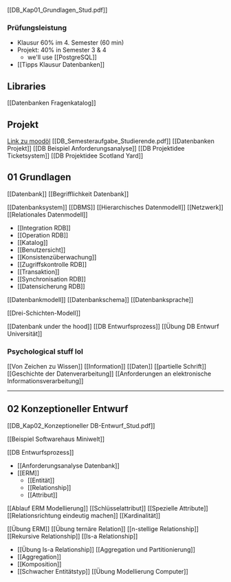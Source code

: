[[DB_Kap01_Grundlagen_Stud.pdf]]

### Prüfungsleistung
- Klausur 60% im 4. Semester (60 min)
- Projekt: 40% in Semester 3 & 4 
	- we'll use [[PostgreSQL]]
- [[Tipps Klausur Datenbanken]]


## Libraries
[[Datenbanken Fragenkatalog]]


## Projekt
[Link zu moodöl](https://elearning.dhbw-stuttgart.de/moodle/mod/folder/view.php?id=394622)
[[DB_Semesteraufgabe_Studierende.pdf]]
[[Datenbanken Projekt]]
[[DB Beispiel Anforderungsanalyse]]
[[DB Projektidee Ticketsystem]]
[[DB Projektidee Scotland Yard]]
## 01 Grundlagen
[[Datenbank]]
[[Begrifflichkeit Datenbank]]

[[Datenbanksystem]]
[[DBMS]]
[[Hierarchisches Datenmodell]]
[[Netzwerk]]
[[Relationales Datenmodell]]
- [[Integration RDB]]
- [[Operation RDB]]
- [[Katalog]]
- [[Benutzersicht]]
- [[Konsistenzüberwachung]]
- [[Zugriffskontrolle RDB]]
- [[Transaktion]]
- [[Synchronisation RDB]]
- [[Datensicherung RDB]]

[[Datenbankmodell]]
[[Datenbankschema]]
[[Datenbanksprache]]

[[Drei-Schichten-Modell]]

[[Datenbank under the hood]]
[[DB Entwurfsprozess]]
[[Übung DB Entwurf Universität]]
### Psychological stuff lol
[[Von Zeichen zu Wissen]]
[[Information]]
[[Daten]]
[[partielle Schrift]]
[[Geschichte der Datenverarbeitung]]
[[Anforderungen an elektronische Informationsverarbeitung]]

---
## 02 Konzeptioneller Entwurf
[[DB_Kap02_Konzeptioneller DB-Entwurf_Stud.pdf]]

[[Beispiel Softwarehaus Miniwelt]]

[[DB Entwurfsprozess]]
- [[Anforderungsanalyse Datenbank]]
- [[ERM]]
	- [[Entität]]
	- [[Relationship]]
	- [[Attribut]]

[[Ablauf ERM Modellierung]]
[[Schlüsselattribut]]
[[Spezielle Attribute]]
[[Relationsrichtung eindeutig machen]]
[[Kardinalität]]

[[Übung ERM]]
[[Übung ternäre Relation]]
[[n-stellige Relationship]]
[[Rekursive Relationship]]
[[Is-a Relationship]]
- [[Übung Is-a Relationship]]
[[Aggregation und Partitionierung]]
- [[Aggregation]]
- [[Komposition]]
- [[Schwacher Entitätstyp]]
[[Übung Modellierung Computer]]
